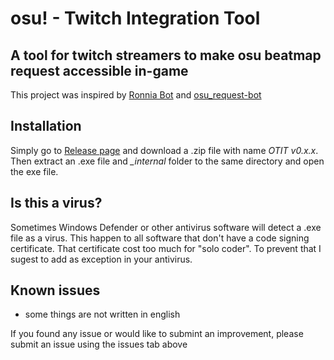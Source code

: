 # osu! - Twitch Integration Tool

## A tool for twitch streamers to make osu beatmap request accessible in-game

This project was inspired by [Ronnia Bot](https://github.com/aticie/ronnia-selfhost) and [osu_request-bot](https://github.com/Fanyatsu/osu-requests-bot)

## Installation

Simply go to [Release page](https://github.com/Piotrekol/OTIT-Self_Host/releases/latest) and download a .zip file with name *OTIT v0.x.x*.
Then extract an .exe file and *_internal* folder to the same directory and open the exe file.

## Is this a virus?

Sometimes Windows Defender or other antivirus software will detect a .exe file as a virus. This happen to all software that don't have a code signing certificate.
That certificate cost too much for "solo coder". To prevent that I sugest to add as exception in your antivirus.

## Known issues
- some things are not written in english

If you found any issue or would like to submint an improvement, please submit an issue using the issues tab above
